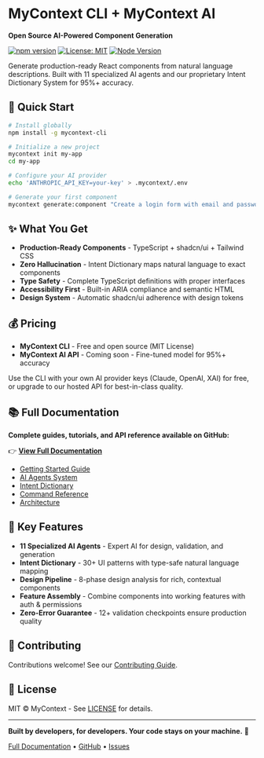 # MyContext CLI + MyContext AI

**Open Source AI-Powered Component Generation**

[![npm version](https://badge.fury.io/js/mycontext-cli.svg)](https://www.npmjs.com/package/mycontext-cli)
[![License: MIT](https://img.shields.io/badge/License-MIT-yellow.svg)](https://opensource.org/licenses/MIT)
[![Node Version](https://img.shields.io/badge/node-%3E%3D18.0.0-brightgreen)](https://nodejs.org)

Generate production-ready React components from natural language descriptions. Built with 11 specialized AI agents and our proprietary Intent Dictionary System for 95%+ accuracy.

## 🚀 Quick Start

```bash
# Install globally
npm install -g mycontext-cli

# Initialize a new project
mycontext init my-app
cd my-app

# Configure your AI provider
echo 'ANTHROPIC_API_KEY=your-key' > .mycontext/.env

# Generate your first component
mycontext generate:component "Create a login form with email and password"
```

## ✨ What You Get

- **Production-Ready Components** - TypeScript + shadcn/ui + Tailwind CSS
- **Zero Hallucination** - Intent Dictionary maps natural language to exact components
- **Type Safety** - Complete TypeScript definitions with proper interfaces
- **Accessibility First** - Built-in ARIA compliance and semantic HTML
- **Design System** - Automatic shadcn/ui adherence with design tokens

## 💰 Pricing

- **MyContext CLI** - Free and open source (MIT License)
- **MyContext AI API** - Coming soon - Fine-tuned model for 95%+ accuracy

Use the CLI with your own AI provider keys (Claude, OpenAI, XAI) for free, or upgrade to our hosted API for best-in-class quality.

## 📚 Full Documentation

**Complete guides, tutorials, and API reference available on GitHub:**

👉 **[View Full Documentation](https://github.com/farajabien/mycontext-cli/tree/main/docs)**

- [Getting Started Guide](https://github.com/farajabien/mycontext-cli/blob/main/docs/01-getting-started/quick-start.md)
- [AI Agents System](https://github.com/farajabien/mycontext-cli/blob/main/docs/02-core-features/ai-agents.md)
- [Intent Dictionary](https://github.com/farajabien/mycontext-cli/blob/main/docs/02-core-features/intent-dictionary-system.md)
- [Command Reference](https://github.com/farajabien/mycontext-cli/blob/main/docs/03-reference/commands.md)
- [Architecture](https://github.com/farajabien/mycontext-cli/blob/main/docs/06-architecture/system-overview.md)

## 🎯 Key Features

- **11 Specialized AI Agents** - Expert AI for design, validation, and generation
- **Intent Dictionary** - 30+ UI patterns with type-safe natural language mapping
- **Design Pipeline** - 8-phase design analysis for rich, contextual components
- **Feature Assembly** - Combine components into working features with auth & permissions
- **Zero-Error Guarantee** - 12+ validation checkpoints ensure production quality

## 🤝 Contributing

Contributions welcome! See our [Contributing Guide](https://github.com/farajabien/mycontext-cli/blob/main/CONTRIBUTING.md).

## 📄 License

MIT © MyContext - See [LICENSE](https://github.com/farajabien/mycontext-cli/blob/main/LICENSE) for details.

---

**Built by developers, for developers. Your code stays on your machine.** 🚀

[Full Documentation](https://github.com/farajabien/mycontext-cli/tree/main/docs) • [GitHub](https://github.com/farajabien/mycontext-cli) • [Issues](https://github.com/farajabien/mycontext-cli/issues)
